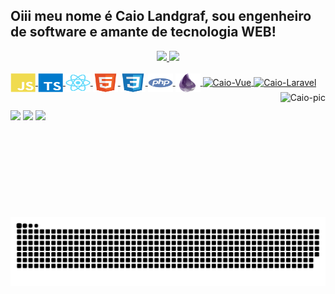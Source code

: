 ## Oiii meu nome é Caio Landgraf, sou engenheiro de software e amante de tecnologia WEB!
<div align="center">
  <a href="https://github.com/caiolandgraf">
<img height="170em" style="border: none !important;" src="https://github-readme-stats.vercel.app/api?username=caiolandgraf&show_icons=true&theme=github_dark&include_all_commits=true&count_private=true" />
  <img height="170em" src="https://github-readme-stats.vercel.app/api/top-langs/?username=caiolandgraf&layout=compact&langs_count=7&theme=github_dark"/>
</div>
<div style="display: inline_block"><br>
  <img align="center" alt="Caio-Js" height="30" width="40" src="https://raw.githubusercontent.com/devicons/devicon/master/icons/javascript/javascript-plain.svg">
  <img align="center" alt="Caio-Ts" height="30" width="40" src="https://raw.githubusercontent.com/devicons/devicon/master/icons/typescript/typescript-plain.svg">
  <img align="center" alt="Caio-React" height="30" width="40" src="https://raw.githubusercontent.com/devicons/devicon/master/icons/react/react-original.svg">
  <img align="center" alt="Caio-HTML" height="30" width="40" src="https://raw.githubusercontent.com/devicons/devicon/master/icons/html5/html5-original.svg">
  <img align="center" alt="Caio-CSS" height="30" width="40" src="https://raw.githubusercontent.com/devicons/devicon/master/icons/css3/css3-original.svg">
  <img align="center" alt="Caio-PHP" height="30" width="40" src="https://raw.githubusercontent.com/devicons/devicon/master/icons/php/php-plain.svg">
  <img align="center" alt="Caio-Elixir" height="30" width="40" src="https://raw.githubusercontent.com/devicons/devicon/master/icons/elixir/elixir-original.svg">
  <img align="center" alt="Caio-Vue" height="30" width="40" src="https://upload.wikimedia.org/wikipedia/commons/thumb/9/95/Vue.js_Logo_2.svg/1184px-Vue.js_Logo_2.svg.png">
  <img align="center" alt="Caio-Laravel" height="30" width="40" src="https://cdn.worldvectorlogo.com/logos/laravel-2.svg">
  <img align="right" alt="Caio-pic" height="200" src="https://media.discordapp.net/attachments/937443640488394793/989973713640370216/Sem_titulo-removebg-preview.png">
</div>
  
  ##
 
<div> 
  <a href="https://discord.com" target="_blank" title="nogg#0001"><img src="https://media.discordapp.net/attachments/932639755131310133/946893965351878696/Sem_titulo1.jpg" width="138" target="_blank"></a>
  <a href="https://instagram.com/eu.caiolandgraf" target="_blank"><img src="https://img.shields.io/badge/-Instagram-%13E4405F?style=for-the-badge&logo=instagram&logoColor=white&color=4586ff" target="_blank"></a>
  <a href = "mailto:eu.caiolandgraf@gmail.com"><img src="https://img.shields.io/badge/-Gmail-%23333?style=for-the-badge&logo=gmail&logoColor=white" target="_blank"></a>
 
  ![Snake animation](https://github.com/caiolandgraf/caiolandgraf/blob/output/github-contribution-grid-snake.svg)
 
</div>
